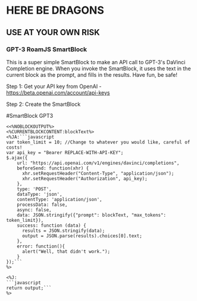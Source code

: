 # HERE BE DRAGONS

## **USE AT YOUR OWN RISK**

### GPT-3 RoamJS SmartBlock

This is a super simple SmartBlock to make an API call to GPT-3's DaVinci Completion engine. When you invoke the SmartBlock, it uses the text in the current block as the prompt, and fills in the results. Have fun, be safe!

Step 1: Get your API key from OpenAI - https://beta.openai.com/account/api-keys

Step 2: Create the SmartBlock

#SmartBlock GPT3

```
<<%NOBLOCKOUTPUT%>
<%CURRENTBLOCKCONTENT:blockText%>
<%JA:```javascript
var token_limit = 10; //Change to whatever you would like, careful of costs!
var api_key = "Bearer REPLACE-WITH-API-KEY";
$.ajax({
    url: "https://api.openai.com/v1/engines/davinci/completions",
    beforeSend: function(xhr) { 
      xhr.setRequestHeader("Content-Type", "application/json");
      xhr.setRequestHeader("Authorization", api_key);
    },
    type: 'POST',
    dataType: 'json',
    contentType: 'application/json',
    processData: false,
    async: false,
    data: JSON.stringify({"prompt": blockText, "max_tokens": token_limit}),
    success: function (data) {
      results = JSON.stringify(data);
      output = JSON.parse(results).choices[0].text;
    },
    error: function(){
      alert("Well, that didn't work.");
    }
});```
%>
```

```
<%J:
```javascript
return output;```
%>

